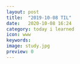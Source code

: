 ```yaml
---
layout: post
title:  "2019-10-08 TIL"
date:   2020-10-08 16:24
category: today i learned
icon: www
keywords: 
image: study.jpg
preview: 0
---
```



